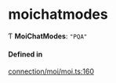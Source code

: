 # moichatmodes
      
Ƭ **MoiChatModes**: ``"PQA"``

#### Defined in

[connection/moi/moi.ts:160](https://github.com/klevultd/frontend-sdk/blob/492d3760/packages/klevu-core/src/connection/moi/moi.ts#L160)

